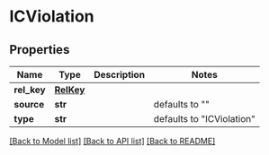 # ICViolation

## Properties
Name | Type | Description | Notes
------------ | ------------- | ------------- | -------------
**rel_key** | [**RelKey**](RelKey.md) |  | 
**source** | **str** |  | defaults to ""
**type** | **str** |  | defaults to "ICViolation"

[[Back to Model list]](../README.md#documentation-for-models) [[Back to API list]](../README.md#documentation-for-api-endpoints) [[Back to README]](../README.md)


